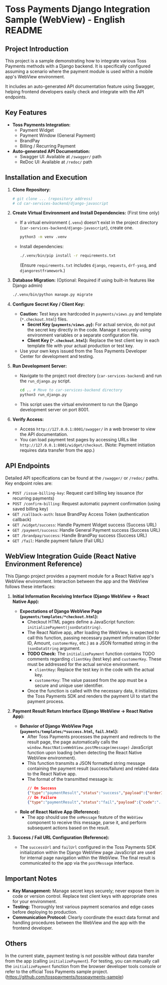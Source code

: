 # Toss Payments Django Integration Sample (WebView) - English README

## Project Introduction

This project is a sample demonstrating how to integrate various Toss Payments methods with a Django backend. It is specifically configured assuming a scenario where the payment module is used within a mobile app's WebView environment.

It includes an auto-generated API documentation feature using Swagger, helping frontend developers easily check and integrate with the API endpoints.

## Key Features

*   **Toss Payments Integration:**
    *   Payment Widget
    *   Payment Window (General Payment)
    *   BrandPay
    *   Billing / Recurring Payment
*   **Auto-generated API Documentation:**
    *   Swagger UI: Available at `/swagger/` path
    *   ReDoc UI: Available at `/redoc/` path

## Installation and Execution

1.  **Clone Repository:**
    ```bash
    # git clone ... (repository address)
    # cd car-services-backend/django-javascript
    ```

2.  **Create Virtual Environment and Install Dependencies:** (First time only)
    *   If a virtual environment (`.venv`) doesn't exist in the project directory (`car-services-backend/django-javascript`), create one.
        ```bash
        python3 -m venv .venv
        ```
    *   Install dependencies:
        ```bash
        ./.venv/bin/pip install -r requirements.txt
        ```
        (Ensure `requirements.txt` includes `django`, `requests`, `drf-yasg`, and `djangorestframework`.)

3.  **Database Migration:** (Optional: Required if using built-in features like Django admin)
    ```bash
    ./.venv/bin/python manage.py migrate
    ```

4.  **Configure Secret Key / Client Key:**
    *   **Caution:** Test keys are hardcoded in `payments/views.py` and template (`*.checkout.html`) files.
        *   **Secret Key (`payments/views.py`):** For actual service, do not put the secret key directly in the code. Manage it securely using environment variables or a separate configuration file.
        *   **Client Key (`*.checkout.html`):** Replace the test client key in each template file with your actual production or test key.
    *   Use your own keys issued from the Toss Payments Developer Center for development and testing.

5.  **Run Development Server:**
    *   Navigate to the project root directory (`car-services-backend`) and run the `run_django.py` script.
        ```bash
        cd .. # Move to car-services-backend directory
        python3 run_django.py
        ```
    *   This script uses the virtual environment to run the Django development server on port 8001.

6.  **Verify Access:**
    *   Access `http://127.0.0.1:8001/swagger/` in a web browser to view the API documentation.
    *   You can load payment test pages by accessing URLs like `http://127.0.0.1:8001/widget/checkout`. (Note: Payment initiation requires data transfer from the app.)

## API Endpoints

Detailed API specifications can be found at the `/swagger/` or `/redoc/` paths. Key endpoint roles are:

*   `POST /issue-billing-key`: Request card billing key issuance (for recurring payments)
*   `POST /confirm-billing`: Request automatic payment confirmation (using saved billing key)
*   `GET /callback-auth`: Issue BrandPay Access Token (authentication callback)
*   `GET /widget/success`: Handle Payment Widget success (Success URL)
*   `GET /payment/success`: Handle General Payment success (Success URL)
*   `GET /brandpay/success`: Handle BrandPay success (Success URL)
*   `GET /fail`: Handle payment failure (Fail URL)

## WebView Integration Guide (React Native Environment Reference)

This Django project provides a payment module for a React Native app's WebView environment. Interaction between the app and the WebView follows these interfaces:

1.  **Initial Information Receiving Interface (Django WebView → React Native App):**
    *   **Expectations of Django WebView Page (`payments/templates/*checkout.html`):**
        *   Checkout HTML pages define a JavaScript function: `initializePayment(jsonDataString)`.
        *   The React Native app, after loading the WebView, is expected to call this function, passing necessary payment information (Order ID, Amount, `customerKey`, etc.) as a JSON formatted string in the `jsonDataString` argument.
        *   **TODO Check:** The `initializePayment` function contains TODO comments regarding `clientKey` (test key) and `customerKey`. These must be addressed for the actual service environment.
            *   `clientKey`: Replace the test key in the code with the actual key.
            *   `customerKey`: The value passed from the app must be a secure and unique user identifier.
        *   Once the function is called with the necessary data, it initializes the Toss Payments SDK and renders the payment UI to start the payment process.

2.  **Payment Result Return Interface (Django WebView → React Native App):**
    *   **Behavior of Django WebView Page (`payments/templates/*success.html`, `fail.html`):**
        *   After Toss Payments processes the payment and redirects to the result page, the page automatically calls the `window.ReactNativeWebView.postMessage(message)` JavaScript function upon loading (when detecting the React Native WebView environment).
        *   This function transmits a JSON formatted string message containing the payment result (success/failure) and related data to the React Native app.
        *   The format of the transmitted message is:
            ```json
            // On Success
            {"type":"paymentResult","status":"success","payload":{"orderId":"...","paymentKey":"...","totalAmount":"..."}}
            // On Failure
            {"type":"paymentResult","status":"fail","payload":{"code":"...","message":"..."}}
            ```
    *   **Role of React Native App (Reference):**
        *   The app should use the `onMessage` feature of the `WebView` component to receive this message, parse it, and perform subsequent actions based on the result.

3.  **Success / Fail URL Configuration (Reference):**
    *   The `successUrl` and `failUrl` configured in the Toss Payments SDK initialization within the Django WebView page JavaScript are used for internal page navigation within the WebView. The final result is communicated to the app via the `postMessage` interface.

## Important Notes

*   **Key Management:** Manage secret keys securely; never expose them in code or version control. Replace test client keys with appropriate ones for your environment.
*   **Testing:** Thoroughly test various payment scenarios and edge cases before deploying to production.
*   **Communication Protocol:** Clearly coordinate the exact data format and handling procedures between the WebView and the app with the frontend developer.

## Others

In the current state, payment testing is not possible without data transfer from the app (calling `initializePayment`). For testing, you can manually call the `initializePayment` function from the browser developer tools console or refer to the official Toss Payments sample project. (https://github.com/tosspayments/tosspayments-sample) 